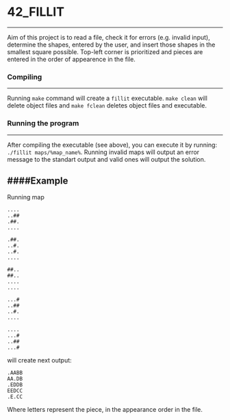 # 42_FILLIT
---
Aim of this project is to read a file, check it for errors (e.g. invalid input), determine the shapes, entered by the user, and insert those shapes in the smallest square possible.
Top-left corner is prioritized and pieces are entered in the order of appearence in the file.
&nbsp;
&nbsp;

### Compiling
---
Running ```make``` command will create a ```fillit``` executable.
```make clean``` will delete object files and ```make fclean``` deletes object files and executable.
&nbsp;
&nbsp;

### Running the program
---
After compiling the executable (see above), you can execute it by running:
```./fillit maps/%map_name%```.
Running invalid maps will output an error message to the standart output and valid ones will output the solution.
&nbsp;
&nbsp;

####Example
---
Running map
```
....
..##
.##.
....

.##.
..#.
..#.
....

##..
##..
....
....

...#
..##
..#.
....

....
...#
..##
...# 
```
will create next output:
````
.AABB
AA.DB
.EDDB
EEDCC
.E.CC
````

Where letters represent the piece, in the appearance order in the file.
